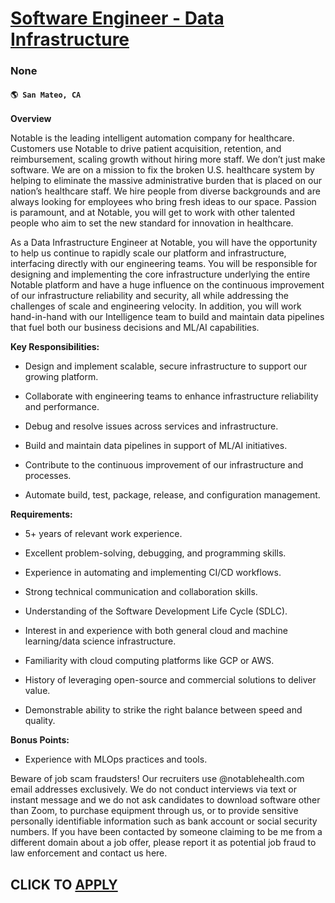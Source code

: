 # [Software Engineer - Data Infrastructure](https://www.remotewlb.com/apply/software-engineer-data-infrastructure-94976)  
### None  
#### `🌎 San Mateo, CA`  

**Overview**

Notable is the leading intelligent automation company for healthcare. Customers use Notable to drive patient acquisition, retention, and reimbursement, scaling growth without hiring more staff. We don’t just make software. We are on a mission to fix the broken U.S. healthcare system by helping to eliminate the massive administrative burden that is placed on our nation’s healthcare staff. We hire people from diverse backgrounds and are always looking for employees who bring fresh ideas to our space. Passion is paramount, and at Notable, you will get to work with other talented people who aim to set the new standard for innovation in healthcare.

As a Data Infrastructure Engineer at Notable, you will have the opportunity to help us continue to rapidly scale our platform and infrastructure, interfacing directly with our engineering teams. You will be responsible for designing and implementing the core infrastructure underlying the entire Notable platform and have a huge influence on the continuous improvement of our infrastructure reliability and security, all while addressing the challenges of scale and engineering velocity. In addition, you will work hand-in-hand with our Intelligence team to build and maintain data pipelines that fuel both our business decisions and ML/AI capabilities.

**Key Responsibilities:**

  * Design and implement scalable, secure infrastructure to support our growing platform.

  * Collaborate with engineering teams to enhance infrastructure reliability and performance.

  * Debug and resolve issues across services and infrastructure.

  * Build and maintain data pipelines in support of ML/AI initiatives.

  * Contribute to the continuous improvement of our infrastructure and processes.

  * Automate build, test, package, release, and configuration management.

  
 **Requirements:**

  * 5+ years of relevant work experience.

  * Excellent problem-solving, debugging, and programming skills.

  * Experience in automating and implementing CI/CD workflows.

  * Strong technical communication and collaboration skills.

  * Understanding of the Software Development Life Cycle (SDLC).

  * Interest in and experience with both general cloud and machine learning/data science infrastructure.

  * Familiarity with cloud computing platforms like GCP or AWS.

  * History of leveraging open-source and commercial solutions to deliver value.

  * Demonstrable ability to strike the right balance between speed and quality.

 **Bonus Points:**

  * Experience with MLOps practices and tools.

Beware of job scam fraudsters! Our recruiters use @notablehealth.com email addresses exclusively. We do not conduct interviews via text or instant message and we do not ask candidates to download software other than Zoom, to purchase equipment through us, or to provide sensitive personally identifiable information such as bank account or social security numbers. If you have been contacted by someone claiming to be me from a different domain about a job offer, please report it as potential job fraud to law enforcement and contact us here.

  
## CLICK TO [APPLY](https://www.remotewlb.com/apply/software-engineer-data-infrastructure-94976)

